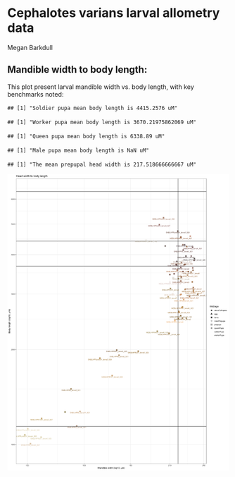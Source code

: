 Cephalotes varians larval allometry data
================
Megan Barkdull

## Mandible width to body length:

This plot present larval mandible width vs. body length, with key
benchmarks noted:

    ## [1] "Soldier pupa mean body length is 4415.2576 uM"

    ## [1] "Worker pupa mean body length is 3670.21975862069 uM"

    ## [1] "Queen pupa mean body length is 6338.89 uM"

    ## [1] "Male pupa mean body length is NaN uM"

    ## [1] "The mean prepupal head width is 217.518666666667 uM"

![](README_files/figure-gfm/pressure-1.png)<!-- -->
